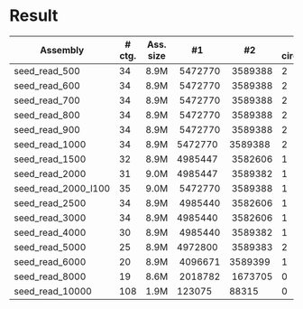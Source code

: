 # Result

| Assembly          | # ctg. | Ass. size | #1      | #2      | # circular |
|-------------------|--------|-----------|---------|---------|------------| 
seed_read_500       | 34     | 8.9M      | 5472770 | 3589388 | 2          |
seed_read_600       | 34     | 8.9M      | 5472770 | 3589388 | 2          |
seed_read_700       | 34     | 8.9M      | 5472770 | 3589388 | 2          |
seed_read_800       | 34     | 8.9M      | 5472770 | 3589388 | 2          |
seed_read_900       | 34     | 8.9M      | 5472770 | 3589388 | 2          |
seed_read_1000      | 34     | 8.9M      | 5472770 | 3589388 | 2          |
seed_read_1500      | 32     | 8.9M      | 4985447 | 3582606 | 1          |
seed_read_2000      | 31     | 9.0M      | 4985447 | 3589382 | 1          |
seed_read_2000_l100 | 35     | 9.0M      | 5472770 | 3589388 | 1          |
seed_read_2500      | 34     | 8.9M      | 4985440 | 3582606 | 1          |
seed_read_3000      | 34     | 8.9M      | 4985440 | 3582606 | 1          |
seed_read_4000      | 30     | 8.9M      | 4985440 | 3589382 | 1          |
seed_read_5000      | 25     | 8.9M      | 4972800 | 3589383 | 2          |
seed_read_6000      | 20     | 8.9M      | 4096671 | 3589399 | 1          |
seed_read_8000      | 19     | 8.6M      | 2018782 | 1673705 | 0          |
seed_read_10000     | 108    | 1.9M      | 123075  | 88315   | 0          |
